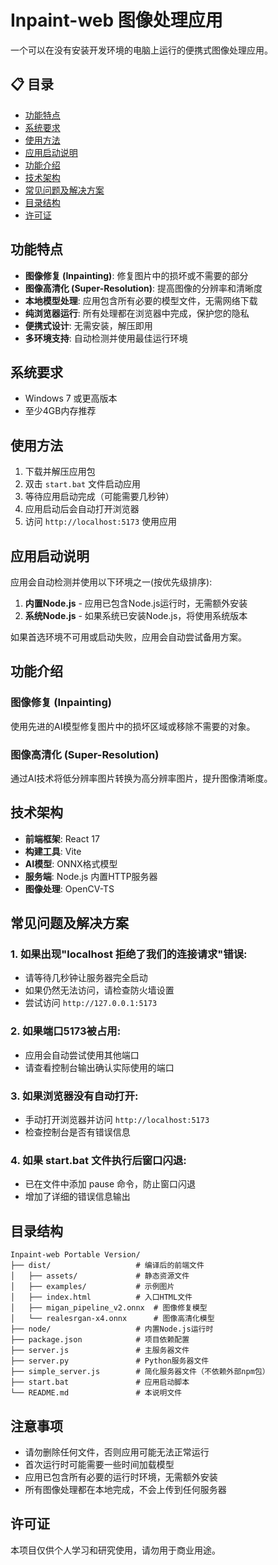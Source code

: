 # Inpaint-web 图像处理应用

一个可以在没有安装开发环境的电脑上运行的便携式图像处理应用。

## 📋 目录

- [功能特点](#功能特点)
- [系统要求](#系统要求)
- [使用方法](#使用方法)
- [应用启动说明](#应用启动说明)
- [功能介绍](#功能介绍)
- [技术架构](#技术架构)
- [常见问题及解决方案](#常见问题及解决方案)
- [目录结构](#目录结构)
- [许可证](#许可证)

## 功能特点

- **图像修复 (Inpainting)**: 修复图片中的损坏或不需要的部分
- **图像高清化 (Super-Resolution)**: 提高图像的分辨率和清晰度
- **本地模型处理**: 应用包含所有必要的模型文件，无需网络下载
- **纯浏览器运行**: 所有处理都在浏览器中完成，保护您的隐私
- **便携式设计**: 无需安装，解压即用
- **多环境支持**: 自动检测并使用最佳运行环境

## 系统要求

- Windows 7 或更高版本
- 至少4GB内存推荐

## 使用方法

1. 下载并解压应用包
2. 双击 `start.bat` 文件启动应用
3. 等待应用启动完成（可能需要几秒钟）
4. 应用启动后会自动打开浏览器
5. 访问 `http://localhost:5173` 使用应用

## 应用启动说明

应用会自动检测并使用以下环境之一(按优先级排序):

1. **内置Node.js** - 应用已包含Node.js运行时，无需额外安装
2. **系统Node.js** - 如果系统已安装Node.js，将使用系统版本

如果首选环境不可用或启动失败，应用会自动尝试备用方案。

## 功能介绍

### 图像修复 (Inpainting)
使用先进的AI模型修复图片中的损坏区域或移除不需要的对象。

### 图像高清化 (Super-Resolution)
通过AI技术将低分辨率图片转换为高分辨率图片，提升图像清晰度。

## 技术架构

- **前端框架**: React 17
- **构建工具**: Vite
- **AI模型**: ONNX格式模型
- **服务端**: Node.js 内置HTTP服务器
- **图像处理**: OpenCV-TS

## 常见问题及解决方案

### 1. 如果出现"localhost 拒绝了我们的连接请求"错误:
- 请等待几秒钟让服务器完全启动
- 如果仍然无法访问，请检查防火墙设置
- 尝试访问 `http://127.0.0.1:5173`

### 2. 如果端口5173被占用:
- 应用会自动尝试使用其他端口
- 请查看控制台输出确认实际使用的端口

### 3. 如果浏览器没有自动打开:
- 手动打开浏览器并访问 `http://localhost:5173`
- 检查控制台是否有错误信息

### 4. 如果 start.bat 文件执行后窗口闪退:
- 已在文件中添加 pause 命令，防止窗口闪退
- 增加了详细的错误信息输出

## 目录结构

```
Inpaint-web Portable Version/
├── dist/                   # 编译后的前端文件
│   ├── assets/             # 静态资源文件
│   ├── examples/           # 示例图片
│   ├── index.html          # 入口HTML文件
│   ├── migan_pipeline_v2.onnx  # 图像修复模型
│   └── realesrgan-x4.onnx      # 图像高清化模型
├── node/                   # 内置Node.js运行时
├── package.json            # 项目依赖配置
├── server.js               # 主服务器文件
├── server.py               # Python服务器文件
├── simple_server.js        # 简化服务器文件（不依赖外部npm包）
├── start.bat               # 应用启动脚本
└── README.md               # 本说明文件
```

## 注意事项

- 请勿删除任何文件，否则应用可能无法正常运行
- 首次运行时可能需要一些时间加载模型
- 应用已包含所有必要的运行时环境，无需额外安装
- 所有图像处理都在本地完成，不会上传到任何服务器

## 许可证

本项目仅供个人学习和研究使用，请勿用于商业用途。